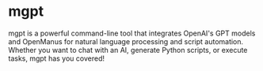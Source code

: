 # mgpt
mgpt is a powerful command-line tool that integrates OpenAI's GPT models and OpenManus for natural language processing and script automation. Whether you want to chat with an AI, generate Python scripts, or execute tasks, mgpt has you covered!
